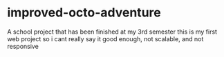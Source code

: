 # improved-octo-adventure
A school project that has been finished at my 3rd semester
this is my first web project so i cant really say it good enough, not scalable, and not responsive
